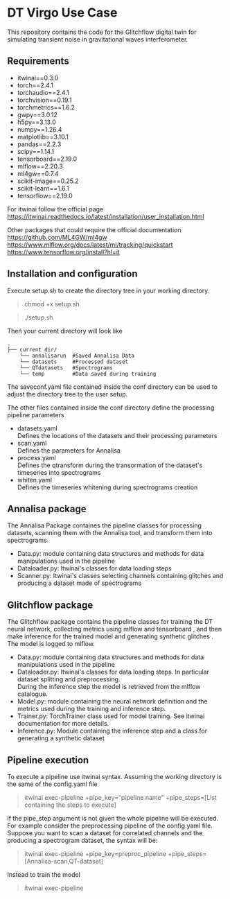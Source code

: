 # DT Virgo Use Case

This repository contains the code for the Glitchflow digital twin for simulating transient noise 
in gravitational waves interferometer.

## Requirements

- itwinai==0.3.0
- torch==2.4.1
- torchaudio==2.4.1
- torchvision==0.19.1
- torchmetrics==1.6.2
- gwpy==3.0.12
- h5py==3.13.0
- numpy==1.26.4
- matplotlib==3.10.1
- pandas==2.2.3
- scipy==1.14.1
- tensorboard==2.19.0
- mlflow==2.20.3
- ml4gw==0.7.4
- scikit-image==0.25.2
- scikit-learn==1.6.1
- tensorflow==2.19.0

For itwinai follow the official page <br>
https://itwinai.readthedocs.io/latest/installation/user_installation.html <br>

Other packages that could require the official documentation <br>
https://github.com/ML4GW/ml4gw <br>
https://www.mlflow.org/docs/latest/ml/tracking/quickstart <br>
https://www.tensorflow.org/install?hl=it <br>

## Installation and configuration

Execute setup.sh to create the directory tree in your working directory.

> chmod +x setup.sh

> ./setup.sh

Then your current directory will look like

    .
    ├── current dir/
        └── annalisarun  #Saved Annalisa Data
        └── datasets     #Processed dataset
        └── QTdatasets   #Spectrograms
        └── temp         #Data saved during training

The saveconf.yaml file contained inside the conf directory can be used to adjust the directory tree to the user setup.

The other files contained inside the conf directory define the processing pipeline parameters

- datasets.yaml <br>
Defines the locations of the datasets and their processing parameters <br>
- scan.yaml <br>
Defines the parameters for Annalisa <br>
- process.yaml <br>
Defines the qtransform during the transormation of the dataset's timeseries into spectrograms
- whiten.yaml  <br>
Defines the timeseries whitening during spectrograms creation

## Annalisa package

The Annalisa Package containes the pipeline classes for processing datasets, scanning them with the Annalisa tool, and transform them into spectrograms. <br>

- Data.py: module containing data structures and methods for data manipulations used in the pipeline
- Dataloader.py: Itwinai's classes for data loading steps
- Scanner.py: Itwinai's classes selecting channels containing glitches and producing a dataset made of spectrograms

## Glitchflow package

The Glitchflow package contains the pipeline classes for training the DT neural network, collecting metrics using mlflow and tensorboard , 
and then make inference for the trained model and generating synthetic glitches . The model is logged to mlflow.

- Data.py: module containing data structures and methods for data manipulations used in the pipeline
- Dataloader.py: Itwinai's classes for data loading steps. In particular dataset splitting and preprocessing.<br>
  During the inference step the model is retrieved from the mlflow catalogue. <br>
- Model.py: module containing the neural network definition and the metrics used during the training and inference step.
- Trainer.py: TorchTrainer class used for model training. See itwinai documentation for more details.
- Inference.py: Module containing the inference step and a class for generating a synthetic dataset

 ## Pipeline execution

 To execute a pipeline use itwinai syntax. Assuming the working directory is the same of the config.yaml file

 >itwinai exec-pipeline +pipe_key="pipeline name" +pipe_steps=[List containing the steps to execute]

if the pipe_step argument is not given the whole pipeline will be executed. For example consider the preprocessing pipeline of the config.yaml file.
Suppose you want to scan a dataset for correlated channels and the producing a spectrogram dataset, the syntax will be:

>itwinai exec-pipeline +pipe_key=preproc_pipeline +pipe_steps=[Annalisa-scan,QT-dataset]

Instead to train the model

>itwinai exec-pipeline











